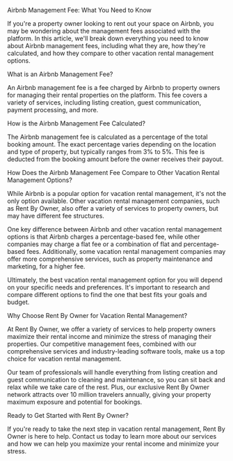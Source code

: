 Airbnb Management Fee: What You Need to Know

If you're a property owner looking to rent out your space on Airbnb, you may be wondering about the management fees associated with the platform. In this article, we'll break down everything you need to know about Airbnb management fees, including what they are, how they're calculated, and how they compare to other vacation rental management options.

What is an Airbnb Management Fee?

An Airbnb management fee is a fee charged by Airbnb to property owners for managing their rental properties on the platform. This fee covers a variety of services, including listing creation, guest communication, payment processing, and more.

How is the Airbnb Management Fee Calculated?

The Airbnb management fee is calculated as a percentage of the total booking amount. The exact percentage varies depending on the location and type of property, but typically ranges from 3% to 5%. This fee is deducted from the booking amount before the owner receives their payout.

How Does the Airbnb Management Fee Compare to Other Vacation Rental Management Options?

While Airbnb is a popular option for vacation rental management, it's not the only option available. Other vacation rental management companies, such as Rent By Owner, also offer a variety of services to property owners, but may have different fee structures.

One key difference between Airbnb and other vacation rental management options is that Airbnb charges a percentage-based fee, while other companies may charge a flat fee or a combination of flat and percentage-based fees. Additionally, some vacation rental management companies may offer more comprehensive services, such as property maintenance and marketing, for a higher fee.

Ultimately, the best vacation rental management option for you will depend on your specific needs and preferences. It's important to research and compare different options to find the one that best fits your goals and budget.

Why Choose Rent By Owner for Vacation Rental Management?

At Rent By Owner, we offer a variety of services to help property owners maximize their rental income and minimize the stress of managing their properties. Our competitive management fees, combined with our comprehensive services and industry-leading software tools, make us a top choice for vacation rental management.

Our team of professionals will handle everything from listing creation and guest communication to cleaning and maintenance, so you can sit back and relax while we take care of the rest. Plus, our exclusive Rent By Owner network attracts over 10 million travelers annually, giving your property maximum exposure and potential for bookings.

Ready to Get Started with Rent By Owner?

If you're ready to take the next step in vacation rental management, Rent By Owner is here to help. Contact us today to learn more about our services and how we can help you maximize your rental income and minimize your stress.